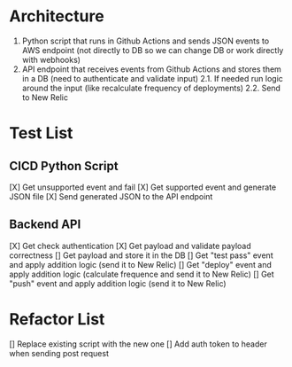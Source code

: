# Architecture


1. Python script that runs in Github Actions and sends JSON events to AWS endpoint (not directly to DB so we can change DB or work directly with webhooks) 
2. API endpoint that receives events from Github Actions and stores them in a DB (need to authenticate and validate input)
2.1. If needed run logic around the input (like recalculate frequency of deployments)
2.2. Send to New Relic


# Test List

## CICD Python Script
[X] Get unsupported event and fail
[X] Get supported event and generate JSON file
[X] Send generated JSON to the API endpoint

## Backend API
[X] Get check authentication
[X] Get payload and validate payload correctness
[] Get payload and store it in the DB
[] Get "test pass" event and apply addition logic (send it to New Relic)
[] Get "deploy" event and apply addition logic (calculate frequence and send it to New Relic)
[] Get "push" event and apply addition logic (send it to New Relic)


# Refactor List

[] Replace existing script with the new one
[] Add auth token to header when sending post request